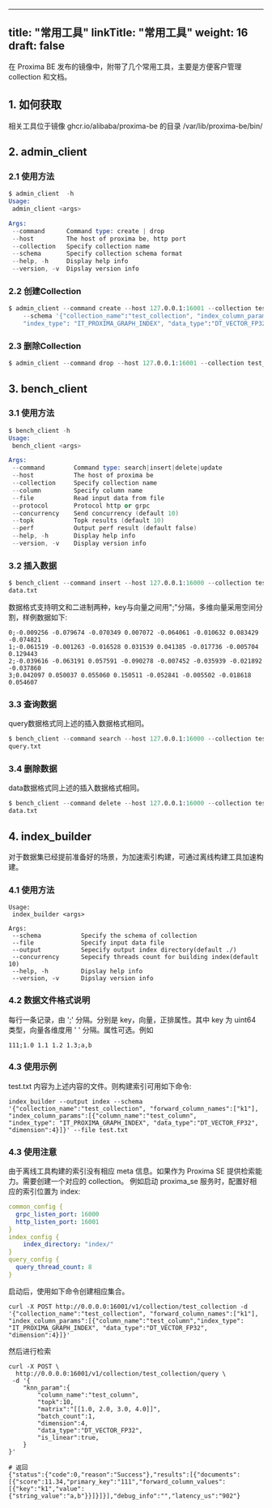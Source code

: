 
---
title: "常用工具"
linkTitle: "常用工具"
weight: 16
draft: false
---


在 Proxima BE 发布的镜像中，附带了几个常用工具，主要是方便客户管理 collection 和文档。



## 1. 如何获取

相关工具位于镜像 ghcr.io/alibaba/proxima-be 的目录 /var/lib/proxima-be/bin/

## 2. admin_client

### 2.1 使用方法

```s
$ admin_client  -h
Usage:
 admin_client <args>

Args:
 --command      Command type: create | drop
 --host         The host of proxima be, http port
 --collection   Specify collection name
 --schema       Specify collection schema format
 --help, -h     Display help info
 --version, -v  Dipslay version info
```



### 2.2 创建Collection

```s
$ admin_client --command create --host 127.0.0.1:16001 --collection test_collection \
    --schema '{"collection_name":"test_collection", "index_column_params":[{"column_name":"test_column", 
    "index_type": "IT_PROXIMA_GRAPH_INDEX", "data_type":"DT_VECTOR_FP32", "dimension":8}]}'
```



### 2.3 删除Collection

```s
$ admin_client --command drop --host 127.0.0.1:16001 --collection test_collection
```



## 3. bench_client

### 3.1 使用方法

```s
$ bench_client -h
Usage:
 bench_client <args>

Args:
 --command        Command type: search|insert|delete|update
 --host           The host of proxima be
 --collection     Specify collection name
 --column         Specify column name
 --file           Read input data from file
 --protocol       Protocol http or grpc
 --concurrency    Send concurrency (default 10)
 --topk           Topk results (default 10)
 --perf           Output perf result (default false)
 --help, -h       Display help info
 --version, -v    Display version info
```



### 3.2 插入数据

```s
$ bench_client --command insert --host 127.0.0.1:16000 --collection test_collection --column test_column --file 
data.txt
```



数据格式支持明文和二进制两种，key与向量之间用";"分隔，多维向量采用空间分割，样例数据如下:

```
0;-0.009256 -0.079674 -0.070349 0.007072 -0.064061 -0.010632 0.083429 -0.074821
1;-0.061519 -0.001263 -0.016528 0.031539 0.041385 -0.017736 -0.005704 0.129443
2;-0.039616 -0.063191 0.057591 -0.090278 -0.007452 -0.035939 -0.021892 -0.037860
3;0.042097 0.050037 0.055060 0.150511 -0.052841 -0.005502 -0.018618 0.054607
```



### 3.3 查询数据

query数据格式同上述的插入数据格式相同。

```s
$ bench_client --command search --host 127.0.0.1:16000 --collection test_collection --column test_column --file 
query.txt
```



### 3.4 删除数据

data数据格式同上述的插入数据格式相同。

```s
$ bench_client --command delete --host 127.0.0.1:16000 --collection test_collection --column test_column --file 
data.txt
```

## 4. index_builder

对于数据集已经提前准备好的场景，为加速索引构建，可通过离线构建工具加速构建。
### 4.1 使用方法
```shell
Usage:
 index_builder <args>

Args:
 --schema           Specify the schema of collection
 --file             Specify input data file
 --output           Sepecify output index directory(default ./)
 --concurrency      Sepecify threads count for building index(default 10)
 --help, -h         Dipslay help info
 --version, -v      Dipslay version info
```

### 4.2 数据文件格式说明
每行一条记录，由 ';' 分隔。分别是 key，向量，正排属性。其中 key 为 uint64 类型，向量各维度用 ' ' 分隔。属性可选。例如
```text
111;1.0 1.1 1.2 1.3;a,b
```

### 4.3 使用示例
test.txt 内容为上述内容的文件。则构建索引可用如下命令:
```shell
index_builder --output index --schema '{"collection_name":"test_collection", "forward_column_names":["k1"], "index_column_params":[{"column_name":"test_column",
"index_type": "IT_PROXIMA_GRAPH_INDEX", "data_type":"DT_VECTOR_FP32", "dimension":4}]}' --file test.txt
```

### 4.3 使用注意
由于离线工具构建的索引没有相应 meta 信息。如果作为 Proxima SE 提供检索能力。需要创建一个对应的 collection。
例如启动 proxima_se 服务时，配置好相应的索引位置为 index:
```yaml
common_config {
  grpc_listen_port: 16000
  http_listen_port: 16001
}
index_config {
    index_directory: "index/"
}
query_config {
  query_thread_count: 8
}
```

启动后，使用如下命令创建相应集合。
```shell
curl -X POST http://0.0.0.0:16001/v1/collection/test_collection -d '{"collection_name":"test_collection", "forward_column_names":["k1"], "index_column_params":[{"column_name":"test_column","index_type": "IT_PROXIMA_GRAPH_INDEX", "data_type":"DT_VECTOR_FP32", "dimension":4}]}'
```

然后进行检索
```shell
curl -X POST \
  http://0.0.0.0:16001/v1/collection/test_collection/query \
 -d '{
    "knn_param":{
        "column_name":"test_column",
        "topk":10,
        "matrix":"[[1.0, 2.0, 3.0, 4.0]]",
        "batch_count":1,
        "dimension":4,
        "data_type":"DT_VECTOR_FP32",
        "is_linear":true,
    }
}'

# 返回
{"status":{"code":0,"reason":"Success"},"results":[{"documents":[{"score":11.34,"primary_key":"111","forward_column_values":[{"key":"k1","value":{"string_value":"a,b"}}]}]}],"debug_info":"","latency_us":"902"}
```

